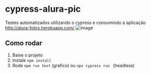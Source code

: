 # cypress-alura-pic
Testes automatizados utilizando o cypress e consumindo a aplicação http://alura-fotos.herokuapp.com/
![image](https://user-images.githubusercontent.com/30128774/209694888-696d34c5-75e9-44b3-94ed-3e6067e40c6c.png)



## Como rodar
1. Baixe o projeto
2. Instale `npm install `
3. Rode `npm run test` (grafico) ou `npx cypress run ` (headless)




